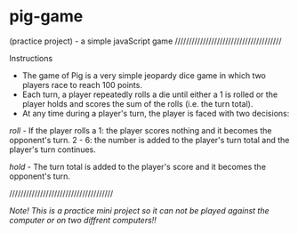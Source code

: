 # pig-game
(practice project) - a simple javaScript game
//////////////////////////////////////

Instructions
 - The game of Pig is a very simple jeopardy dice game in which two players race to reach 100 points.
 - Each turn, a player repeatedly rolls a die until either a 1 is rolled or the player holds and scores the sum of the rolls (i.e. the turn total).
 - At any time during a player's turn, the player is faced with two decisions:

*roll* - If the player rolls a
1:  the player scores nothing and it becomes the opponent's turn.
2 - 6:  the number is added to the player's turn total and the player's turn continues.

*hold* - The turn total is added to the player's score and it becomes the opponent's turn.

/////////////////////////////////////

*Note! This is a practice mini project so it can not be played against the computer or on two diffrent computers!!*
